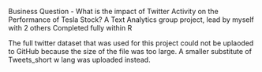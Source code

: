 Business Question - What is the impact of Twitter Activity on the Performance of Tesla Stock?
A Text Analytics group project, lead by myself with 2 others
Completed fully within R

The full twitter dataset that was used for this project could not be uplaoded to GitHub because the size of the file was too large.
A smaller substitute of Tweets_short w lang was uploaded instead.
